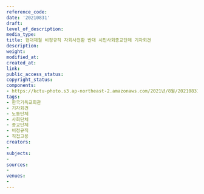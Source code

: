 ```yaml
---
reference_code: 
date: '20210831'
draft: 
level_of_description: 
media_type: 
title: 현대제철 비정규직 자회사전환 반대 시민사회종교단체 기자회견
description: 
weight: 
modified_at: 
created_at: 
link: 
public_access_status: 
copyright_status: 
components:
- https://kctu-photo.s3.ap-northeast-2.amazonaws.com/2021년/8월/20210831-현대제철+비정규직+자회사전환+반대+시민사회종교단체+기자회견_한국기독교회관_기자회견_노동단체_사회단체_종교단체_비정규직_직접고용/403994_61007_5854.jpg
tags:
- 한국기독교회관
- 기자회견
- 노동단체
- 사회단체
- 종교단체
- 비정규직
- 직접고용
creators:
- 
subjects:
- 
sources:
- 
venues:
- 
---
```

